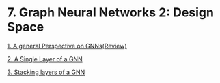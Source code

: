 # 7. Graph Neural Networks 2: Design Space

[1. A general Perspective on GNNs(Review)](7%20Graph%20Neural%20Networks%202%20Design%20Space%20fd0d15ffcb9148b68c3daeeb6c9b6738/1%20A%20general%20Perspective%20on%20GNNs(Review)%20041cd4d3cc1243a09f175fdff05a011d.md)

[2. A Single Layer of a GNN](7%20Graph%20Neural%20Networks%202%20Design%20Space%20fd0d15ffcb9148b68c3daeeb6c9b6738/2%20A%20Single%20Layer%20of%20a%20GNN%206b428cc3084e4e92bac31b3e261d4472.md)

[3. Stacking layers of a GNN](7%20Graph%20Neural%20Networks%202%20Design%20Space%20fd0d15ffcb9148b68c3daeeb6c9b6738/3%20Stacking%20layers%20of%20a%20GNN%2014b63e7395184ea39400fa32770659b0.md)